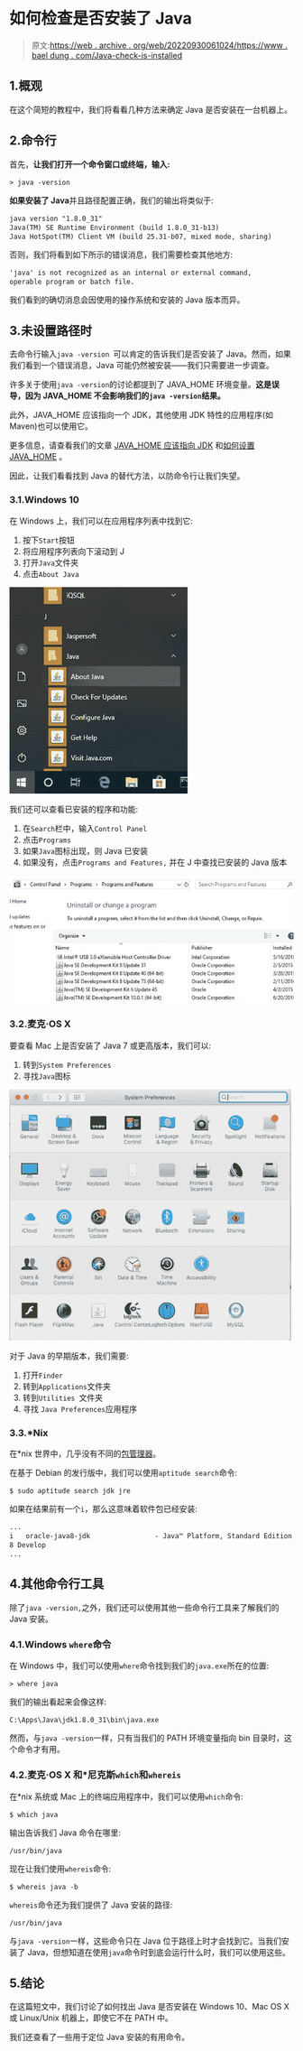 # 如何检查是否安装了 Java

> 原文:[https://web . archive . org/web/20220930061024/https://www . bael dung . com/Java-check-is-installed](https://web.archive.org/web/20220930061024/https://www.baeldung.com/java-check-is-installed)

## 1.概观

在这个简短的教程中，我们将看看几种方法来确定 Java 是否安装在一台机器上。

## 2.命令行

首先，**让我们打开一个命令窗口或终端，输入:**

```
> java -version
```

**如果安装了 Java**并且路径配置正确，我们的输出将类似于:

```
java version "1.8.0_31"
Java(TM) SE Runtime Environment (build 1.8.0_31-b13)
Java HotSpot(TM) Client VM (build 25.31-b07, mixed mode, sharing)
```

否则，我们将看到如下所示的错误消息，我们需要检查其他地方:

```
'java' is not recognized as an internal or external command,
operable program or batch file.
```

我们看到的确切消息会因使用的操作系统和安装的 Java 版本而异。

## 3.未设置路径时

去命令行输入`java -version `可以肯定的告诉我们是否安装了 Java。然而，如果我们看到一个错误消息，Java 可能仍然被安装——我们只需要进一步调查。

许多关于使用`java -version`的讨论都提到了 JAVA_HOME 环境变量。**这是误导，因为 JAVA_HOME 不会影响我们的`java -version`结果。**

此外，JAVA_HOME 应该指向一个 JDK，其他使用 JDK 特性的应用程序(如 Maven)也可以使用它。

更多信息，请查看我们的文章 [JAVA_HOME 应该指向 JDK](/web/20220820024017/https://www.baeldung.com/maven-java-home-jdk-jre) 和[如何设置 JAVA_HOME](/web/20220820024017/https://www.baeldung.com/java-home-on-windows-7-8-10-mac-os-x-linux) 。

因此，让我们看看找到 Java 的替代方法，以防命令行让我们失望。

### 3.1.Windows 10

在 Windows 上，我们可以在应用程序列表中找到它:

1.  按下`Start`按钮
2.  将应用程序列表向下滚动到 J
3.  打开`Java`文件夹
4.  点击`About Java`

[![how to check if java installed windows apps about java](img/ea86feb19d615332362fcab1ce286167.png)](/web/20220820024017/https://www.baeldung.com/wp-content/uploads/2018/12/how_to_check_if_java_installed_windows_apps_about_java.jpg)

我们还可以查看已安装的程序和功能:

1.  在`Search`栏中，输入`Control Panel`
2.  点击`Programs`
3.  如果`Java`图标出现，则 Java 已安装
4.  如果没有，点击`Programs and Features,` 并在 J 中查找已安装的 Java 版本

[![how to check if java installed windows programs features](img/532807fbc6bbc1d65a798856b92f8266.png)](/web/20220820024017/https://www.baeldung.com/wp-content/uploads/2018/12/how_to_check_if_java_installed_windows_programs_features.jpg)

### 3.2.麦克·OS X

要查看 Mac 上是否安装了 Java 7 或更高版本，我们可以:

1.  转到`System Preferences`
2.  寻找`Java`图标

[![how to check if java installed mac sys prefs](img/5713da274a56fccc48b67396402588db.png)](/web/20220820024017/https://www.baeldung.com/wp-content/uploads/2018/12/how_to_check_if_java_installed_mac_sys_prefs.jpg)

对于 Java 的早期版本，我们需要:

1.  打开`Finder`
2.  转到`Applications`文件夹
3.  转到`Utilities `文件夹
4.  寻找 `Java Preferences`应用程序

### 3.3.*Nix

在*nix 世界中，几乎没有不同的[包管理器](https://web.archive.org/web/20220820024017/https://www.tecmint.com/linux-package-management/)。

在基于 Debian 的发行版中，我们可以使用`aptitude search`命令:

```
$ sudo aptitude search jdk jre
```

如果在结果前有一个`i`，那么这意味着软件包已经安装:

```
...
i   oracle-java8-jdk                - Java™ Platform, Standard Edition 8 Develop
...
```

## 4.其他命令行工具

除了`java -version,`之外，我们还可以使用其他一些命令行工具来了解我们的 Java 安装。

### 4.1.Windows `where`命令

在 Windows 中，我们可以使用`where`命令找到我们的`java.exe`所在的位置:

```
> where java
```

我们的输出看起来会像这样:

```
C:\Apps\Java\jdk1.8.0_31\bin\java.exe
```

然而，与`java -version`一样，只有当我们的 PATH 环境变量指向 bin 目录时，这个命令才有用。

### 4.2.麦克·OS X 和*尼克斯`which`和`whereis`

在*nix 系统或 Mac 上的终端应用程序中，我们可以使用`which`命令:

```
$ which java
```

输出告诉我们 Java 命令在哪里:

```
/usr/bin/java
```

现在让我们使用`whereis`命令:

```
$ whereis java -b
```

`whereis`命令还为我们提供了 Java 安装的路径:

```
/usr/bin/java
```

与`java -version`一样，这些命令只在 Java 位于路径上时才会找到它。当我们安装了 Java，但想知道在使用`java`命令时到底会运行什么时，我们可以使用这些。

## 5.结论

在这篇短文中，我们讨论了如何找出 Java 是否安装在 Windows 10、Mac OS X 或 Linux/Unix 机器上，即使它不在 PATH 中。

我们还查看了一些用于定位 Java 安装的有用命令。